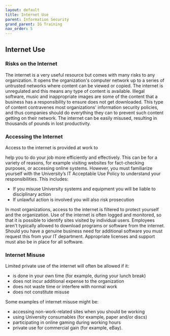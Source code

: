```yaml
---
layout: default
title: Internet Use
parent: Information Security
grand_parent: IG Training
nav_order: 5
---
```



## Internet Use

### Risks on the Internet

The internet is a very useful resource but comes with many risks to any organization. It opens the organization's computer network up to a series of untrusted networks where content can be viewed or copied. The internet is unregulated and this means any type of content is available. Illegal software, music and inappropriate images are some of the content that a business has a responsibility to ensure does not get downloaded. This type of content contravenes most organizations' information security policies, and thus companies should do everything they can to prevent such content getting on their network. The internet can be easily misused, resulting in thousands of pounds in lost productivity.

### Accessing the Internet

Access to the internet is provided at work to

 help you to do your job more efficiently and effectively. This can be for a variety of reasons, for example visiting websites for fact-checking purposes, or accessing online systems. However, you must familiarize yourself with the University’s IT Acceptable Use Policy to understand your responsibilities. This includes:

- If you misuse University systems and equipment you will be liable to disciplinary action
- If unlawful action is involved you will also risk prosecution

In most organizations, access to the internet is filtered to protect yourself and the organization. Use of the internet is often logged and monitored, so that it is possible to identify sites visited by individual users. Employees aren't typically allowed to download programs or software from the internet. Should you have a genuine business need for additional software you must request this from your IT department. Appropriate licenses and support must also be in place for all software.

### Internet Misuse

Limited private use of the internet will often be allowed if it:

- is done in your own time (for example, during your lunch break)
- does not incur additional expense to the organization
- does not waste time or interfere with normal work
- does not constitute misuse

Some examples of internet misuse might be:

- accessing non-work-related sites when you should be working
- using University consumables (for example, paper and/or discs)
- participating in online gaming during working hours
- private use for commercial gain (for example, eBay).
